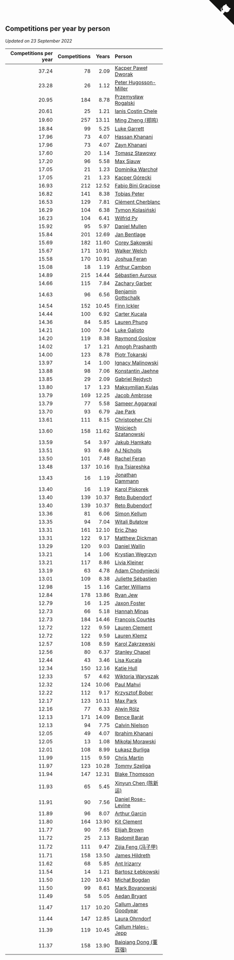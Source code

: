## Competitions per year by person

*Updated on 23 September 2022*

| Competitions per year | Competitions | Years | Person |
| ---: | ---: | ---: | :--- |
| 37.24 | 78 | 2.09 | [Kacper Paweł Dworak](https://www.worldcubeassociation.org/persons/2020DWOR01) |
| 23.28 | 26 | 1.12 | [Peter Hugosson-Miller](https://www.worldcubeassociation.org/persons/2021HUGO01) |
| 20.95 | 184 | 8.78 | [Przemysław Rogalski](https://www.worldcubeassociation.org/persons/2013ROGA02) |
| 20.61 | 25 | 1.21 | [Ianis Costin Chele](https://www.worldcubeassociation.org/persons/2021CHEL01) |
| 19.60 | 257 | 13.11 | [Ming Zheng (郑鸣)](https://www.worldcubeassociation.org/persons/2009ZHEN11) |
| 18.84 | 99 | 5.25 | [Luke Garrett](https://www.worldcubeassociation.org/persons/2017GARR05) |
| 17.96 | 73 | 4.07 | [Hassan Khanani](https://www.worldcubeassociation.org/persons/2018KHAN26) |
| 17.96 | 73 | 4.07 | [Zayn Khanani](https://www.worldcubeassociation.org/persons/2018KHAN28) |
| 17.60 | 20 | 1.14 | [Tomasz Stawowy](https://www.worldcubeassociation.org/persons/2021STAW01) |
| 17.20 | 96 | 5.58 | [Max Siauw](https://www.worldcubeassociation.org/persons/2017SIAU02) |
| 17.05 | 21 | 1.23 | [Dominika Warchoł](https://www.worldcubeassociation.org/persons/2021WARC01) |
| 17.05 | 21 | 1.23 | [Kacper Górecki](https://www.worldcubeassociation.org/persons/2021GORE01) |
| 16.93 | 212 | 12.52 | [Fabio Bini Graciose](https://www.worldcubeassociation.org/persons/2010GRAC02) |
| 16.82 | 141 | 8.38 | [Tobias Peter](https://www.worldcubeassociation.org/persons/2014PETE03) |
| 16.53 | 129 | 7.81 | [Clément Cherblanc](https://www.worldcubeassociation.org/persons/2014CHER05) |
| 16.29 | 104 | 6.38 | [Tymon Kolasiński](https://www.worldcubeassociation.org/persons/2016KOLA02) |
| 16.23 | 104 | 6.41 | [Wilfrid Py](https://www.worldcubeassociation.org/persons/2016PYWI01) |
| 15.92 | 95 | 5.97 | [Daniel Mullen](https://www.worldcubeassociation.org/persons/2016MULL04) |
| 15.84 | 201 | 12.69 | [Jan Bentlage](https://www.worldcubeassociation.org/persons/2010BENT01) |
| 15.69 | 182 | 11.60 | [Corey Sakowski](https://www.worldcubeassociation.org/persons/2011SAKO01) |
| 15.67 | 171 | 10.91 | [Walker Welch](https://www.worldcubeassociation.org/persons/2011WELC01) |
| 15.58 | 170 | 10.91 | [Joshua Feran](https://www.worldcubeassociation.org/persons/2011FERA01) |
| 15.08 | 18 | 1.19 | [Arthur Cambon](https://www.worldcubeassociation.org/persons/2021CAMB01) |
| 14.89 | 215 | 14.44 | [Sébastien Auroux](https://www.worldcubeassociation.org/persons/2008AURO01) |
| 14.66 | 115 | 7.84 | [Zachary Garber](https://www.worldcubeassociation.org/persons/2014GARB01) |
| 14.63 | 96 | 6.56 | [Benjamin Gottschalk](https://www.worldcubeassociation.org/persons/2016GOTT01) |
| 14.54 | 152 | 10.45 | [Finn Ickler](https://www.worldcubeassociation.org/persons/2012ICKL01) |
| 14.44 | 100 | 6.92 | [Carter Kucala](https://www.worldcubeassociation.org/persons/2015KUCA01) |
| 14.36 | 84 | 5.85 | [Lauren Phung](https://www.worldcubeassociation.org/persons/2016PHUN02) |
| 14.21 | 100 | 7.04 | [Luke Galioto](https://www.worldcubeassociation.org/persons/2015GALI02) |
| 14.20 | 119 | 8.38 | [Raymond Goslow](https://www.worldcubeassociation.org/persons/2014GOSL01) |
| 14.02 | 17 | 1.21 | [Amogh Prashanth](https://www.worldcubeassociation.org/persons/2021PRAS01) |
| 14.00 | 123 | 8.78 | [Piotr Tokarski](https://www.worldcubeassociation.org/persons/2013TOKA01) |
| 13.97 | 14 | 1.00 | [Ignacy Malinowski](https://www.worldcubeassociation.org/persons/2021MALI02) |
| 13.88 | 98 | 7.06 | [Konstantin Jaehne](https://www.worldcubeassociation.org/persons/2015JAEH01) |
| 13.85 | 29 | 2.09 | [Gabriel Rejdych](https://www.worldcubeassociation.org/persons/2020REJD01) |
| 13.80 | 17 | 1.23 | [Maksymilian Kulas](https://www.worldcubeassociation.org/persons/2021KULA02) |
| 13.79 | 169 | 12.25 | [Jacob Ambrose](https://www.worldcubeassociation.org/persons/2010AMBR01) |
| 13.79 | 77 | 5.58 | [Sameer Aggarwal](https://www.worldcubeassociation.org/persons/2017AGGA01) |
| 13.70 | 93 | 6.79 | [Jae Park](https://www.worldcubeassociation.org/persons/2015PARK24) |
| 13.61 | 111 | 8.15 | [Christopher Chi](https://www.worldcubeassociation.org/persons/2014CHIC01) |
| 13.60 | 158 | 11.62 | [Wojciech Szatanowski](https://www.worldcubeassociation.org/persons/2011SZAT01) |
| 13.59 | 54 | 3.97 | [Jakub Hamkało](https://www.worldcubeassociation.org/persons/2018HAMK01) |
| 13.51 | 93 | 6.89 | [AJ Nicholls](https://www.worldcubeassociation.org/persons/2015NICH04) |
| 13.50 | 101 | 7.48 | [Rachel Feran](https://www.worldcubeassociation.org/persons/2015FERA01) |
| 13.48 | 137 | 10.16 | [Ilya Tsiareshka](https://www.worldcubeassociation.org/persons/2012TERE01) |
| 13.43 | 16 | 1.19 | [Jonathan Dammann](https://www.worldcubeassociation.org/persons/2021DAMM01) |
| 13.40 | 16 | 1.19 | [Karol Piskorek](https://www.worldcubeassociation.org/persons/2021PISK01) |
| 13.40 | 139 | 10.37 | [Reto Bubendorf](https://www.worldcubeassociation.org/persons/2012BUBE01) |
| 13.40 | 139 | 10.37 | [Reto Bubendorf](https://www.worldcubeassociation.org/persons/2012BUBE01) |
| 13.36 | 81 | 6.06 | [Simon Kellum](https://www.worldcubeassociation.org/persons/2016KELL12) |
| 13.35 | 94 | 7.04 | [Witali Bułatow](https://www.worldcubeassociation.org/persons/2015BUAT01) |
| 13.31 | 161 | 12.10 | [Eric Zhao](https://www.worldcubeassociation.org/persons/2010ZHAO19) |
| 13.31 | 122 | 9.17 | [Matthew Dickman](https://www.worldcubeassociation.org/persons/2013DICK01) |
| 13.29 | 120 | 9.03 | [Daniel Wallin](https://www.worldcubeassociation.org/persons/2013WALL03) |
| 13.21 | 14 | 1.06 | [Krystian Węgrzyn](https://www.worldcubeassociation.org/persons/2021WEGR01) |
| 13.21 | 117 | 8.86 | [Livia Kleiner](https://www.worldcubeassociation.org/persons/2013KLEI03) |
| 13.19 | 63 | 4.78 | [Adam Chodyniecki](https://www.worldcubeassociation.org/persons/2017CHOD02) |
| 13.01 | 109 | 8.38 | [Juliette Sébastien](https://www.worldcubeassociation.org/persons/2014SEBA01) |
| 12.98 | 15 | 1.16 | [Carter Williams](https://www.worldcubeassociation.org/persons/2021WILL06) |
| 12.84 | 178 | 13.86 | [Ryan Jew](https://www.worldcubeassociation.org/persons/2008JEWR01) |
| 12.79 | 16 | 1.25 | [Jaxon Foster](https://www.worldcubeassociation.org/persons/2021FOST01) |
| 12.73 | 66 | 5.18 | [Hannah Minas](https://www.worldcubeassociation.org/persons/2017MINA04) |
| 12.73 | 184 | 14.46 | [François Courtès](https://www.worldcubeassociation.org/persons/2008COUR01) |
| 12.72 | 122 | 9.59 | [Lauren Clement](https://www.worldcubeassociation.org/persons/2013KLEM01) |
| 12.72 | 122 | 9.59 | [Lauren Klemz](https://www.worldcubeassociation.org/persons/2013KLEM01) |
| 12.57 | 108 | 8.59 | [Karol Zakrzewski](https://www.worldcubeassociation.org/persons/2014ZAKR01) |
| 12.56 | 80 | 6.37 | [Stanley Chapel](https://www.worldcubeassociation.org/persons/2016CHAP04) |
| 12.44 | 43 | 3.46 | [Lisa Kucala](https://www.worldcubeassociation.org/persons/2019KUCA01) |
| 12.34 | 150 | 12.16 | [Katie Hull](https://www.worldcubeassociation.org/persons/2010HULL01) |
| 12.33 | 57 | 4.62 | [Wiktoria Waryszak](https://www.worldcubeassociation.org/persons/2018WARY01) |
| 12.32 | 124 | 10.06 | [Paul Mahvi](https://www.worldcubeassociation.org/persons/2012MAHV01) |
| 12.22 | 112 | 9.17 | [Krzysztof Bober](https://www.worldcubeassociation.org/persons/2013BOBE01) |
| 12.17 | 123 | 10.11 | [Max Park](https://www.worldcubeassociation.org/persons/2012PARK03) |
| 12.16 | 77 | 6.33 | [Alwin Rölz](https://www.worldcubeassociation.org/persons/2016ROLZ01) |
| 12.13 | 171 | 14.09 | [Bence Barát](https://www.worldcubeassociation.org/persons/2008BARA01) |
| 12.13 | 94 | 7.75 | [Calvin Nielson](https://www.worldcubeassociation.org/persons/2014NIEL03) |
| 12.05 | 49 | 4.07 | [Ibrahim Khanani](https://www.worldcubeassociation.org/persons/2018KHAN27) |
| 12.05 | 13 | 1.08 | [Mikołaj Morawski](https://www.worldcubeassociation.org/persons/2021MORA01) |
| 12.01 | 108 | 8.99 | [Łukasz Burliga](https://www.worldcubeassociation.org/persons/2013BURL01) |
| 11.99 | 115 | 9.59 | [Chris Martin](https://www.worldcubeassociation.org/persons/2013MART03) |
| 11.97 | 123 | 10.28 | [Tommy Szeliga](https://www.worldcubeassociation.org/persons/2012SZEL01) |
| 11.94 | 147 | 12.31 | [Blake Thompson](https://www.worldcubeassociation.org/persons/2010THOM03) |
| 11.93 | 65 | 5.45 | [Xinyun Chen (陈新运)](https://www.worldcubeassociation.org/persons/2017CHEN36) |
| 11.91 | 90 | 7.56 | [Daniel Rose-Levine](https://www.worldcubeassociation.org/persons/2015ROSE01) |
| 11.89 | 96 | 8.07 | [Arthur Garcin](https://www.worldcubeassociation.org/persons/2014GARC27) |
| 11.80 | 164 | 13.90 | [Kit Clement](https://www.worldcubeassociation.org/persons/2008CLEM01) |
| 11.77 | 90 | 7.65 | [Elijah Brown](https://www.worldcubeassociation.org/persons/2015BROW03) |
| 11.72 | 25 | 2.13 | [Radomił Baran](https://www.worldcubeassociation.org/persons/2020BARA02) |
| 11.72 | 111 | 9.47 | [Zijia Feng (冯子甲)](https://www.worldcubeassociation.org/persons/2013FENG02) |
| 11.71 | 158 | 13.50 | [James Hildreth](https://www.worldcubeassociation.org/persons/2009HILD01) |
| 11.62 | 68 | 5.85 | [Ant Irizarry](https://www.worldcubeassociation.org/persons/2016IRIZ02) |
| 11.54 | 14 | 1.21 | [Bartosz Łebkowski](https://www.worldcubeassociation.org/persons/2021LEBK01) |
| 11.50 | 120 | 10.43 | [Michał Bogdan](https://www.worldcubeassociation.org/persons/2012BOGD01) |
| 11.50 | 99 | 8.61 | [Mark Boyanowski](https://www.worldcubeassociation.org/persons/2014BOYA01) |
| 11.49 | 58 | 5.05 | [Aedan Bryant](https://www.worldcubeassociation.org/persons/2017BRYA06) |
| 11.47 | 117 | 10.20 | [Callum James Goodyear](https://www.worldcubeassociation.org/persons/2012GOOD02) |
| 11.44 | 147 | 12.85 | [Laura Ohrndorf](https://www.worldcubeassociation.org/persons/2009OHRN01) |
| 11.39 | 119 | 10.45 | [Callum Hales-Jepp](https://www.worldcubeassociation.org/persons/2012HALE01) |
| 11.37 | 158 | 13.90 | [Baiqiang Dong (董百强)](https://www.worldcubeassociation.org/persons/2008DONG06) |


<a href="https://github.com/jonatanklosko/wca_statistics" class="github-corner" aria-label="View source on Github"><svg width="80" height="80" viewBox="0 0 250 250" style="fill:#151513; color:#fff; position: absolute; top: 0; border: 0; right: 0;" aria-hidden="true"><path d="M0,0 L115,115 L130,115 L142,142 L250,250 L250,0 Z"></path><path d="M128.3,109.0 C113.8,99.7 119.0,89.6 119.0,89.6 C122.0,82.7 120.5,78.6 120.5,78.6 C119.2,72.0 123.4,76.3 123.4,76.3 C127.3,80.9 125.5,87.3 125.5,87.3 C122.9,97.6 130.6,101.9 134.4,103.2" fill="currentColor" style="transform-origin: 130px 106px;" class="octo-arm"></path><path d="M115.0,115.0 C114.9,115.1 118.7,116.5 119.8,115.4 L133.7,101.6 C136.9,99.2 139.9,98.4 142.2,98.6 C133.8,88.0 127.5,74.4 143.8,58.0 C148.5,53.4 154.0,51.2 159.7,51.0 C160.3,49.4 163.2,43.6 171.4,40.1 C171.4,40.1 176.1,42.5 178.8,56.2 C183.1,58.6 187.2,61.8 190.9,65.4 C194.5,69.0 197.7,73.2 200.1,77.6 C213.8,80.2 216.3,84.9 216.3,84.9 C212.7,93.1 206.9,96.0 205.4,96.6 C205.1,102.4 203.0,107.8 198.3,112.5 C181.9,128.9 168.3,122.5 157.7,114.1 C157.9,116.9 156.7,120.9 152.7,124.9 L141.0,136.5 C139.8,137.7 141.6,141.9 141.8,141.8 Z" fill="currentColor" class="octo-body"></path></svg></a><style>.github-corner:hover .octo-arm{animation:octocat-wave 560ms ease-in-out}@keyframes octocat-wave{0%,100%{transform:rotate(0)}20%,60%{transform:rotate(-25deg)}40%,80%{transform:rotate(10deg)}}@media (max-width:500px){.github-corner:hover .octo-arm{animation:none}.github-corner .octo-arm{animation:octocat-wave 560ms ease-in-out}}</style>
